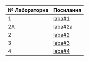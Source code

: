 |№ Лабораторна|Посилання|
|---|---|
|1|[laba#1]( https://github.com/YaroslavNazarko/newlab/blob/main/README.md)|
|2A|[laba#2a](https://github.com/YaroslavNazarko/NazarkoLab/tree/master/lab2a)|
|2|[laba#2](https://github.com/YaroslavNazarko/NazarkoLab/tree/master/lab2)|
|3|[laba#3](https://github.com/YaroslavNazarko/NazarkoLab/tree/master/lab3)|
|4|[laba#4](https://github.com/YaroslavNazarko/NazarkoLab/tree/master/lab4)|
